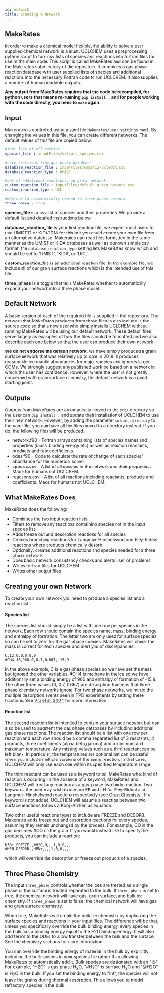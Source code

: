 ```yaml
---
id: network
title: Creating a Network
---
```


## MakeRates
In order to make a chemical model flexible, the ability to solve a user supplied chemical network is a must. UCLCHEM uses a preprocessing python script to turn csv lists of species and reactions into fortran files for use in the main code. This script is called MakeRates and can be found in the Makerates subdirectory of the repository. It combines a gas phase reaction database with user supplied lists of species and additional reactions into the necessary Fortran code to run UCLCHEM. It also supplies a number of human readable outputs.

**Any output from MakeRates requires that the code be recompiled, for python users that means re-running `pip install .` and for people working with the code directly, you need to `make` again.**

## Input
Makerates is controlled using a yaml file `Makerates/user_settings.yaml`. By changing the values in this file, you can create different networks. The default values of this file are copied below.

```yaml
#Your list of all species
species_file : inputFiles/default_species.csv

#core reactions from gas phase database
database_reaction_file : inputFiles/umist12-ucledit.csv
database_reaction_type : UMIST

#set of additional reactions: eg grain network
custom_reaction_file : inputFiles/default_grain_network.csv
custom_reaction_type : UCL

#whether to automatically expand to three phase network
three_phase : True
```

**species_file** is a csv list of species and their properties. We provide a default list and detailed instructions below.

**database_reaction_file** is your first reaction file, we expect most users to use UMIST12 or KIDA2014 for this but you could create your own file from an alternative database. Makerates can read files formatted in the same manner as the UMIST or KIDA databases as well as our own simple csv format, the `database_reaction_type` setting lets MakeRates know which and should be set to 'UMIST', 'KIDA', or 'UCL'.

**custom_reaction_file** is an additional reaction file. In the example file, we include all of our grain surface reactions which is the intended use of this file. 

**three_phase** is a toggle that tells MakeRates whether to automatically expand your network into a three phase model.

## Default Network
A basic version of each of the required file is supplied in the repository. The network that MakeRates produces from those files is also include in the source code so that a new user who simply installs UCLCHEM without running MakeRates will be using our default network. These default files serve largely as examples of how the files should be formatted and we also describe each one below so that the user can produce their own network.

**We do not endorse the default network**, we have simply produced a grain surface network that was relatively up to date in 2018. It produces reasonable ice mantle abundances for major species and ignores larger COMs.  We strongly suggest any published work be based on a network in which the user has confidence. However, where the user is not greatly concerned with grain surface chemistry, the default network is a good starting point.

## Outputs

Outputs from MakeRates are automatically moved to the `src/` directory so the user can `pip install .` and update their installation of UCLCHEM to use their new network. However, by adding the parameter `output_directory` to the yaml file, you can have all the files moved to a directory instead. If you do, the following files will be produced:

- network.f90 - Fortran arrays containing lists of species names and properties (mass, binding energy etc) as well as reaction reactants, products and rate coefficients.
- odes.f90 - Code to calculate the rate of change of each species' abundance for the numerical solver
- species.csv - A list of all species in the network and their properties. Made for humans not UCLCHEM.
- reactions.csv - A list of all reactions including reactants, products and coefficients. Made for humans not UCLCHEM.

## What MakeRates Does

MakeRates does the following:

- Combines the two input reaction lists
- Filters to remove any reactions containing species not in the input species list
- Adds freeze out and desorption reactions for all species
- Creates branching reactions for Langmuir-Hinshelwood and Eley-Rideal reactions where products chemically desorb
- Optionally: creates additional reactions and species needed for a three phase network
- Does basic network consistency checks and alerts user of problems
- Writes fortran files for UCLCHEM
- Writes other output files

## Creating your own Network
To create your own network you need to produce a species list and a reaction list.

#### Species list
The species list should simply be a list with one row per species in the network. Each row should contain the species name, mass, binding energy and enthalpy of formation. The latter two are only used for surface species so can be set to zero for the gas phase species. MakeRates will check the mass is correct for each species and alert you of discrepancies.

```
C,12,0,0,0,0,0
#CH4,16,960,0,0.7,0.667,-15.9
```

In the above example, C is a gas phase species so we have set the mass but ignored the other variables. #CH4 is methane in the ice so we have additionally set a binding energy of 960 and enthalpy of formation of -15.9. The other three values (0, 0.7, 0.667) are desorption fractions that three phase chemistry networks ignore. For two phase networks, we mimic the multiple desorption events seen in TPD experiments by setting these fractions. See [Viti et al. 2004](https://ui.adsabs.harvard.edu/abs/2004MNRAS.354.1141V/abstract) for more information.

#### Reaction list
The second reaction list is intended to contain your surface network but can also be used to augment the gas phase databases by including additional gas phase reactions. The reaction list should be a list with one row per reaction and each row should be a comma separated list of 3 reactants, 4 products, three coefficients (alpha,beta,gamma) and a minimum and maximum temperature. Any missing values such as a third reactant can be left blank. In particular, the temperatures are optional but can be useful when you include multiple versions of the same reaction. In that case, UCLCHEM will only use each one within its specified temperature range.

The third reactant can be used as a keyword to tell MakeRates what kind of reaction is occuring. In the absence of a keyword, MakeRates and UCLCHEM will treat any reaction as a gas-phase two body reaction. Two keywords the user may wish to use are ER and LH for Eley-Rideal and Langmuir-Hinshelwood reactions respectively (see [Grain Chemisty](grain/)). If a keyword is not added, UCLCHEM will assume a reaction between two surface reactions follows a Kooji-Arrhenius equation.

Two other useful reactions types to include are FREEZE and DESORB. Makerates adds freeze out and desorption reactions for every species, assuming they remain unchanged by the process. For example, CO in the gas becomes #CO on the grain. If you would instead like to specify the products, you can include a reaction:

```
H3O+,FREEZE,,#H2O,H,,,1,0,0,,,
#HPN,DESORB,,HPN+,,,,1,0,0,,,
```
which will override the desorption or freeze out products of a species. 

## Three Phase Chemistry

The input ```three_phase``` controls whether the ices are treated as a single phase or the surface is treated separated to the bulk. If `three_phase` is set to true, the chemical network will have gas, grain surface, and bulk ice chemistry. If `three_phase` is set to false, the chemical network will have gas and grain surface chemistry.

When true, MakeRates will create the bulk ice chemistry by duplicating the surface species and reactions in your input files. The difference will be that, unless you specifically override the bulk binding energy, every species in the bulk has a binding energy equal to the H2O binding energy. It will also add terms to the ODEs to allow transfer between the bulk and the surface. See the chemistry sections for more information.

You can override the binding energy of material in the bulk by explicitly including the bulk species in your species file rather than allowing MakeRates to automatically add it. Bulk species are designated with an "@". For example, "H2O" is gas phase H$_2$O, "#H2O" is surface H$_2$O and "@H2O" is H$_2$O in the bulk. If you set the binding energy to "Inf", the species will not leave the grains during thermal desorption. This allows you to model refractory species in the bulk.